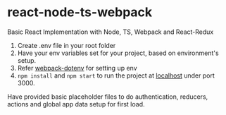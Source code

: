 # react-node-ts-webpack
Basic React Implementation with Node, TS, Webpack and React-Redux

1. Create .env file in your root folder
2. Have your env variables set for your project, based on environment's setup.
3. Refer [webpack-dotenv](https://www.npmjs.com/package/dotenv-webpack) for setting up env
4. `npm install` and `npm start` to run the project at [localhost](http://localhost:3000) under port 3000.

Have provided basic placeholder files to do authentication, reducers, actions and global app data setup for first load.
